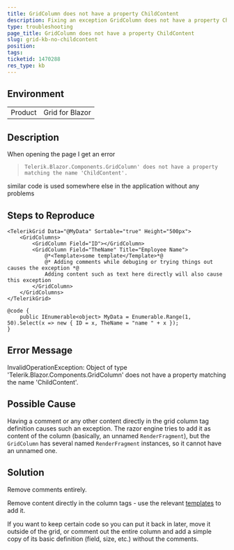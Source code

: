 ```yaml
---
title: GridColumn does not have a property ChildContent
description: Fixing an exception GridColumn does not have a property ChildContent.
type: troubleshooting
page_title: GridColumn does not have a property ChildContent
slug: grid-kb-no-childcontent
position: 
tags: 
ticketid: 1470288
res_type: kb
---
```


## Environment
<table>
	<tbody>
		<tr>
			<td>Product</td>
			<td>Grid for Blazor</td>
		</tr>
	</tbody>
</table>


## Description
When opening the page I get an error

> `Telerik.Blazor.Components.GridColumn' does not have a property matching the name 'ChildContent'. `

similar code is used somewhere else in the application without any problems


## Steps to Reproduce
````RAZOR
<TelerikGrid Data="@MyData" Sortable="true" Height="500px">
    <GridColumns>
        <GridColumn Field="ID"></GridColumn>
        <GridColumn Field="TheName" Title="Employee Name">
            @*<Template>some template</Template>*@
            @* Adding comments while debuging or trying things out causes the exception *@
            Adding content such as text here directly will also cause this exception
        </GridColumn>
    </GridColumns>
</TelerikGrid>

@code {
    public IEnumerable<object> MyData = Enumerable.Range(1, 50).Select(x => new { ID = x, TheName = "name " + x });
}
````

## Error Message
InvalidOperationException: Object of type 'Telerik.Blazor.Components.GridColumn' does not have a property matching the name 'ChildContent'.

## Possible Cause
Having a comment or any other content directly in the grid column tag definition causes such an exception. The razor engine tries to add it as content of the column (basically, an unnamed `RenderFragment`), but the `GridColumn` has several named `RenderFragment` instances, so it cannot have an unnamed one.

## Solution
Remove comments entirely.

Remove content directly in the column tags - use the relevant [templates](slug:components/grid/features/templates) to add it.

If you want to keep certain code so you can put it back in later, move it outside of the grid, or comment out the entire column and add a simple copy of its basic definition (field, size, etc.) without the comments.

